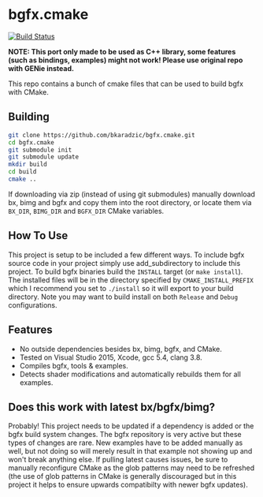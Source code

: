 bgfx.cmake
===================
[![Build Status](https://github.com/bkaradzic/bgfx.cmake/workflows/Release/badge.svg)](https://github.com/bkaradzic/bgfx.cmake/workflows/Release/badge.svg)

**NOTE: This port only made to be used as C++ library, some features (such as bindings, examples) might not work! Please use original repo with GENie instead.**

This repo contains a bunch of cmake files that can be used to build bgfx with CMake.

Building
-------------

```bash
git clone https://github.com/bkaradzic/bgfx.cmake.git
cd bgfx.cmake
git submodule init
git submodule update
mkdir build
cd build
cmake ..
```

If downloading via zip (instead of using git submodules) manually download bx, bimg and bgfx and copy them into the root directory, or locate them via `BX_DIR`, `BIMG_DIR` and `BGFX_DIR` CMake variables.

How To Use
-------------
This project is setup to be included a few different ways. To include bgfx source code in your project simply use add_subdirectory to include this project. To build bgfx binaries build the `INSTALL` target (or `make install`). The installed files will be in the directory specified by `CMAKE_INSTALL_PREFIX` which I recommend you set to `./install` so it will export to your build directory. Note you may want to build install on both `Release` and `Debug` configurations.

Features
-------------
* No outside dependencies besides bx, bimg, bgfx, and CMake.
* Tested on Visual Studio 2015, Xcode, gcc 5.4, clang 3.8.
* Compiles bgfx, tools & examples.
* Detects shader modifications and automatically rebuilds them for all examples.

Does this work with latest bx/bgfx/bimg?
-------------
Probably! This project needs to be updated if a dependency is added or the bgfx build system changes. The bgfx repository is very active but these types of changes are rare. New examples have to be added manually as well, but not doing so will merely result in that example not showing up and won't break anything else. If pulling latest causes issues, be sure to manually reconfigure CMake as the glob patterns may need to be refreshed (the use of glob patterns in CMake is generally discouraged but in this project it helps to ensure upwards compatibilty with newer bgfx updates).
